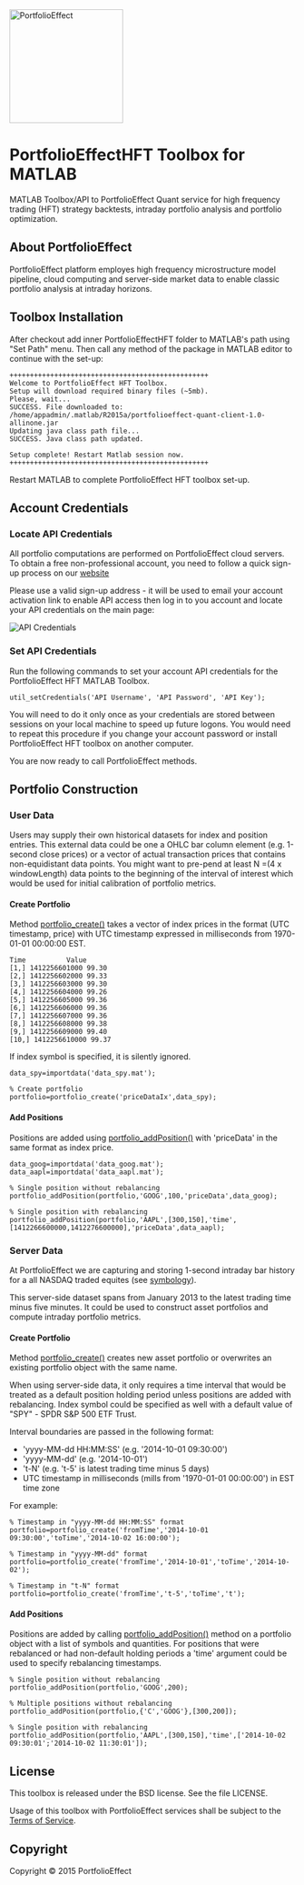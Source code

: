 <a href="https://www.portfolioeffect.com/">
  <img width="200" src="https://www.portfolioeffect.com/img/logo/portfolioeffect-logo-full-200-950.png" alt="PortfolioEffect">
</a>

# PortfolioEffectHFT Toolbox for MATLAB
MATLAB Toolbox/API to PortfolioEffect Quant service for high frequency trading (HFT) strategy backtests, intraday portfolio 
analysis and portfolio optimization.

## About PortfolioEffect

PortfolioEffect platform employes high frequency microstructure model pipeline, cloud computing and server-side 
market data to enable classic portfolio analysis at intraday horizons.

## Toolbox Installation

After checkout add inner PortfolioEffectHFT folder to MATLAB's path using "Set Path" menu. 
Then call any method of the package in MATLAB editor to continue with the set-up:

	+++++++++++++++++++++++++++++++++++++++++++++++++
	Welcome to PortfolioEffect HFT Toolbox.
	Setup will download required binary files (~5mb).
	Please, wait...
	SUCCESS. File downloaded to: 
	/home/appadmin/.matlab/R2015a/portfolioeffect-quant-client-1.0-allinone.jar
	Updating java class path file...
	SUCCESS. Java class path updated.
		
	Setup complete! Restart Matlab session now.
	+++++++++++++++++++++++++++++++++++++++++++++++++

Restart MATLAB to complete PortfolioEffect HFT toolbox set-up.

## Account Credentials

### Locate API Credentials

All portfolio computations are performed on PortfolioEffect cloud servers.
To obtain a free non-professional account, you need to follow a quick sign-up
process on our [website][]

Please use a valid sign-up address - it will be used to email your
account activation link to enable API access then log in to you account and 
locate your API credentials on the main page:

<img src="https://www.portfolioeffect.com/img/screenshots/quant/tutorials/api-settings.png" alt="API Credentials">

### Set API Credentials

Run the following commands to set your account API credentials for the
PortfolioEffect HFT MATLAB Toolbox.

	util_setCredentials('API Username', 'API Password', 'API Key');

You will need to do it only once as your credentials are stored between sessions
on your local machine to speed up future logons. You would need to repeat
this procedure if you change your account password or install PortfolioEffect HFT
toolbox on another computer.

You are now ready to call PortfolioEffect methods.

## Portfolio Construction

### User Data

Users may supply their own historical datasets for index and position entries. 
This external data could be one a OHLC bar column element (e.g. 1-second close prices) or a vector of actual transaction prices that contains non-equidistant data points. 
You might want to pre-pend at least N =(4 x windowLength) data points to the
beginning of the interval of interest which would be used for initial calibration of portfolio metrics.

#### Create Portfolio 

Method [portfolio_create()][] takes a vector of index prices in the format (UTC timestamp, price) with UTC
timestamp expressed in milliseconds from 1970-01-01 00:00:00 EST.
		
	Time          Value
	[1,] 1412256601000 99.30
	[2,] 1412256602000 99.33
	[3,] 1412256603000 99.30
	[4,] 1412256604000 99.26
	[5,] 1412256605000 99.36
	[6,] 1412256606000 99.36
	[7,] 1412256607000 99.36
	[8,] 1412256608000 99.38
	[9,] 1412256609000 99.40
	[10,] 1412256610000 99.37
		  
If index symbol is specified, it is silently ignored.

	data_spy=importdata('data_spy.mat'); 
	
	% Create portfolio
	portfolio=portfolio_create('priceDataIx',data_spy);
		

#### Add Positions

Positions are added using [portfolio_addPosition()][] 
with 'priceData' in the same format as index price.

	data_goog=importdata('data_goog.mat');
	data_aapl=importdata('data_aapl.mat');

	% Single position without rebalancing
	portfolio_addPosition(portfolio,'GOOG',100,'priceData',data_goog); 

	% Single position with rebalancing
	portfolio_addPosition(portfolio,'AAPL',[300,150],'time',[1412266600000,1412276600000],'priceData',data_aapl); 


### Server Data

At PortfolioEffect we are capturing and storing 1-second intraday bar history for a 
all NASDAQ traded equites (see [symbology][]).

This server-side dataset spans from January 2013 to the latest trading time minus five minutes. 
It could be used to construct asset portfolios and compute intraday portfolio metrics.

#### Create Portfolio

Method [portfolio_create()][] creates new asset portfolio or overwrites an existing portfolio object with the
same name.

When using server-side data, it only requires a time interval that would be
treated as a default position holding period unless positions are added with rebalancing.
Index symbol could be specified as well with a default value of "SPY" - SPDR S&P 500 ETF Trust.

Interval boundaries are passed in the following format:
		  
* 'yyyy-MM-dd HH:MM:SS' (e.g. '2014-10-01 09:30:00')
* 'yyyy-MM-dd' (e.g. '2014-10-01')
* 't-N' (e.g. 't-5' is latest trading time minus 5 days)
*  UTC timestamp in milliseconds (mills from '1970-01-01 00:00:00') in EST time zone
  		 
For example:
  
	% Timestamp in "yyyy-MM-dd HH:MM:SS" format
	portfolio=portfolio_create('fromTime','2014-10-01 09:30:00','toTime','2014-10-02 16:00:00');
	
	% Timestamp in "yyyy-MM-dd" format
	portfolio=portfolio_create('fromTime','2014-10-01','toTime','2014-10-02');
		
	% Timestamp in "t-N" format
	portfolio=portfolio_create('fromTime','t-5','toTime','t');


#### Add Positions
Positions are added by calling [portfolio_addPosition()][]
method on a portfolio object with a list of symbols and quantities. For
positions that were rebalanced or had non-default holding periods a 'time' argument could be used to specify rebalancing timestamps.

	% Single position without rebalancing
	portfolio_addPosition(portfolio,'GOOG',200);
		
	% Multiple positions without rebalancing
	portfolio_addPosition(portfolio,{'C','GOOG'},[300,200]);
		
	% Single position with rebalancing
	portfolio_addPosition(portfolio,'AAPL',[300,150],'time',['2014-10-02 09:30:01';'2014-10-02 11:30:01']);


## License

This toolbox is released under the BSD license. See the file LICENSE.

Usage of this toolbox with PortfolioEffect services shall be subject to the [Terms of Service][PortfolioEffect Terms].

## Copyright

Copyright &copy; 2015 PortfolioEffect

[PortfolioEffect Terms]: https://www.portfolioeffect.com/docs/terms
[website]: https://www.portfolioeffect.com/registration
[portfolio_create()]: https://www.portfolioeffect.com/docs/platform/quant/functions/general-functions/portfolio-create
[portfolio_addPosition()]: https://www.portfolioeffect.com/docs/platform/quant/functions/general-functions/portfolio-add-position
[symbology]: https://www.portfolioeffect.com/docs/symbology